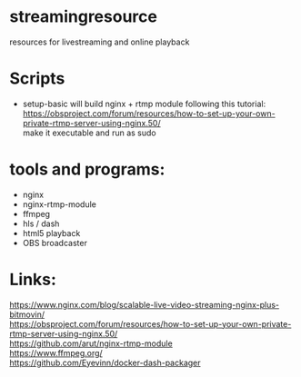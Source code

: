 # streamingresource
resources for livestreaming and online playback

# Scripts
- setup-basic will build nginx + rtmp module following this tutorial:<br> 
https://obsproject.com/forum/resources/how-to-set-up-your-own-private-rtmp-server-using-nginx.50/ <br>
make it executable and run as sudo



# tools and programs:
* nginx
* nginx-rtmp-module
* ffmpeg
* hls / dash
* html5 playback
* OBS broadcaster

# Links:
https://www.nginx.com/blog/scalable-live-video-streaming-nginx-plus-bitmovin/ <br>
https://obsproject.com/forum/resources/how-to-set-up-your-own-private-rtmp-server-using-nginx.50/ <br>
https://github.com/arut/nginx-rtmp-module <br>
https://www.ffmpeg.org/ <br>
https://github.com/Eyevinn/docker-dash-packager
